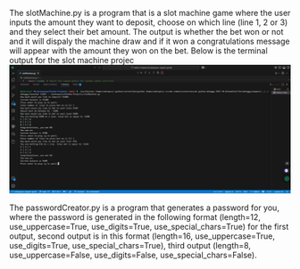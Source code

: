 The slotMachine.py is a program that is a slot machine game where the user inputs the amount they want to deposit, choose on which line (line 1, 2 or 3) and they select their bet amount.
The output is whether the bet won or not and it will dispaly the machine draw and if it won a congratulations message will appear with the amount they won on the bet.
Below is the terminal output for the slot machine projec
<img src = "Images/slotMachine.jpg">

The passwordCreator.py is a program that generates a password for you, where the password is generated in the following format (length=12, use_uppercase=True, use_digits=True, use_special_chars=True) for the first output, 
second output is in this format (length=16, use_uppercase=True, use_digits=True, use_special_chars=True), third output (length=8, use_uppercase=False, use_digits=False, use_special_chars=False).
